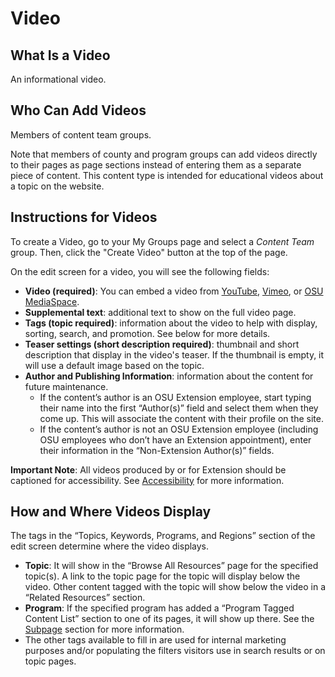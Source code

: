 # Video

## What Is a Video

An informational video.

## Who Can Add Videos

Members of content team groups.

Note that members of county and program groups can add videos directly to their pages as page sections instead of entering them as a separate piece of content. This content type is intended for educational videos about a topic on the website.

## Instructions for Videos

To create a Video, go to your My Groups page and select a *Content Team* group. Then, click the "Create Video" button at the top of the page.

On the edit screen for a video, you will see the following fields:

  - **Video (required)**: You can embed a video from [YouTube](https://www.youtube.com/), [Vimeo](https://vimeo.com/), or [OSU MediaSpace](https://media.oregonstate.edu/).
  - **Supplemental text**: additional text to show on the full video page.
  - **Tags (topic required)**: information about the video to help with display, sorting, search, and promotion. See below for more details.
  - **Teaser settings (short description required)**: thumbnail and short description that display in the video's teaser. If the thumbnail is empty, it will use a default image based on the topic.
  - **Author and Publishing Information**: information about the content for future maintenance.
    - If the content’s author is an OSU Extension employee, start typing their name into the first “Author(s)” field and select them when they come up. This will associate the content with their profile on the site.
    - If the content’s author is not an OSU Extension employee (including OSU employees who don’t have an Extension appointment), enter their information in the “Non-Extension Author(s)” fields.

**Important Note**: All videos produced by or for Extension should be captioned for accessibility. See [Accessibility](../content-requirements.md#accessibility) for more information.

## How and Where Videos Display

The tags in the “Topics, Keywords, Programs, and Regions” section of the edit screen determine where the video displays.

  - **Topic**: It will show in the “Browse All Resources” page for the specified topic(s). A link to the topic page for the topic will display below the video. Other content tagged with the topic will show below the video in a “Related Resources” section.
  - **Program**: If the specified program has added a “Program Tagged Content List” section to one of its pages, it will show up there. See the [Subpage](../content-types/subpage.md) section for more information.
  - The other tags available to fill in are used for internal marketing purposes and/or populating the filters visitors use in search results or on topic pages.
